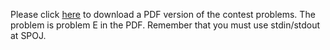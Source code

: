 <p>Please click <a href="http://www.spoj.com/content/john_jones:hangzhou2008.pdf">here</a> to download a PDF version of the contest problems. The problem is problem E in the PDF. Remember that you must use stdin/stdout at SPOJ.</p>